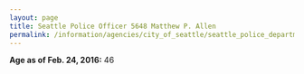 ```yaml
---
layout: page
title: Seattle Police Officer 5648 Matthew P. Allen
permalink: /information/agencies/city_of_seattle/seattle_police_department/copbook/5648/
---
```


**Age as of Feb. 24, 2016:** 46
